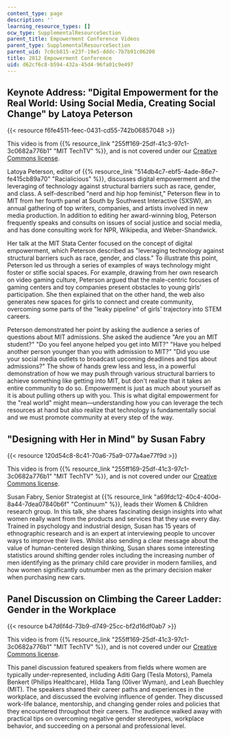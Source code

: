 ```yaml
---
content_type: page
description: ''
learning_resource_types: []
ocw_type: SupplementalResourceSection
parent_title: Empowerment Conference Videos
parent_type: SupplementalResourceSection
parent_uid: 7c0cb815-e23f-19e5-dddc-7b7b91c06200
title: 2012 Empowerment Conference
uid: d62cf6c8-b594-432a-45d4-96fa01c9e497
---
```


Keynote Address: "Digital Empowerment for the Real World: Using Social Media, Creating Social Change" by Latoya Peterson
------------------------------------------------------------------------------------------------------------------------

{{< resource f6fe4511-feec-0431-cd55-742b06857048 >}}

This video is from {{% resource_link "255ff169-25df-41c3-97c1-3c0682a776b1" "MIT TechTV" %}}, and is not covered under our [Creative Commons license](/terms/#cc).

Latoya Peterson, editor of {{% resource_link "514db4c7-ebf5-4ade-86e7-fe415cb89a70" "Racialicious" %}}, discusses digital empowerment and the leveraging of technology against structural barriers such as race, gender, and class. A self-described "nerd and hip hop feminist," Peterson flew in to MIT from her fourth panel at South by Southwest Interactive (SXSW), an annual gathering of top writers, companies, and artists involved in new media production. In addition to editing her award-winning blog, Peterson frequently speaks and consults on issues of social justice and social media, and has done consulting work for NPR, Wikipedia, and Weber-Shandwick.

Her talk at the MIT Stata Center focused on the concept of digital empowerment, which Peterson described as "leveraging technology against structural barriers such as race, gender, and class." To illustrate this point, Peterson led us through a series of examples of ways technology might foster or stifle social spaces. For example, drawing from her own research on video gaming culture, Peterson argued that the male-centric focuses of gaming centers and toy companies present obstacles to young girls’ participation. She then explained that on the other hand, the web also generates new spaces for girls to connect and create community, overcoming some parts of the "leaky pipeline" of girls' trajectory into STEM careers.

Peterson demonstrated her point by asking the audience a series of questions about MIT admissions. She asked the audience "Are you an MIT student?" "Do you feel anyone helped you get into MIT?" "Have you helped another person younger than you with admission to MIT?" "Did you use your social media outlets to broadcast upcoming deadlines and tips about admissions?" The show of hands grew less and less, in a powerful demonstration of how we may push through various structural barriers to achieve something like getting into MIT, but don't realize that it takes an entire community to do so. Empowerment is just as much about yourself as it is about pulling others up with you. This is what digital empowerment for the "real world" might mean—understanding how you can leverage the tech resources at hand but also realize that technology is fundamentally social and we must promote community at every step of the way.

"Designing with Her in Mind" by Susan Fabry
-------------------------------------------

{{< resource 120d54c8-8c41-70a6-75a9-077a4ae77f9d >}}

This video is from {{% resource_link "255ff169-25df-41c3-97c1-3c0682a776b1" "MIT TechTV" %}}, and is not covered under our [Creative Commons license](/terms/#cc).

Susan Fabry, Senior Strategist at {{% resource_link "a69fdc12-40c4-400d-8a44-7dea07840b6f" "Continuum" %}}, leads their Women & Children research group. In this talk, she shares fascinating design insights into what women really want from the products and services that they use every day. Trained in psychology and industrial design, Susan has 15 years of ethnographic research and is an expert at interviewing people to uncover ways to improve their lives. Whilst also sending a clear message about the value of human-centered design thinking, Susan shares some interesting statistics around shifting gender roles including the increasing number of men identifying as the primary child care provider in modern families, and how women significantly outnumber men as the primary decision maker when purchasing new cars.

Panel Discussion on Climbing the Career Ladder: Gender in the Workplace
-----------------------------------------------------------------------

{{< resource b47d6f4d-73b9-d749-25cc-bf2d16df0ab7 >}}

This video is from {{% resource_link "255ff169-25df-41c3-97c1-3c0682a776b1" "MIT TechTV" %}}, and is not covered under our [Creative Commons license](/terms/#cc).

This panel discussion featured speakers from fields where women are typically under-represented, including Aditi Garg (Tesla Motors), Pamela Benkert (Philips Healthcare), Hilda Tang (Oliver Wyman), and Leah Buechley (MIT). The speakers shared their career paths and experiences in the workplace, and discussed the evolving influence of gender. They discussed work-life balance, mentorship, and changing gender roles and policies that they encountered throughout their careers. The audience walked away with practical tips on overcoming negative gender stereotypes, workplace behavior, and succeeding on a personal and professional level.